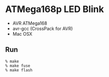 ATMega168p LED Blink
====================

* AVR ATMega168
* avr-gcc (CrossPack for AVR)
* Mac OSX


Run
---

    % make
    % make fuse
    % make flash
